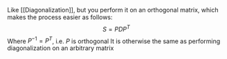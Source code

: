 Like [[Diagonalization]], but you perform it on an orthogonal matrix, which makes the process easier as follows:
$$
S = PDP^T
$$
Where $P^{-1} = P^T$, i.e. $P$ is orthogonal
It is otherwise the same as performing diagonalization on an arbitrary matrix
